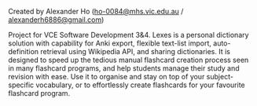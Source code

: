 Created by Alexander Ho (ho-0084@mhs.vic.edu.au / alexanderh6886@gmail.com)

Project for VCE Software Development 3&4.
Lexes is a personal dictionary solution with capability for Anki export, flexible text-list import, auto-definition retrieval using Wikipedia API, and sharing dictionaries. It is designed to speed up the tedious manual flashcard creation process seen in many flashcard programs, and help students manage their study and revision with ease. Use it to organise and stay on top of your subject-specific vocabulary, or to effortlessly create flashcards for your favourite flashcard program.
